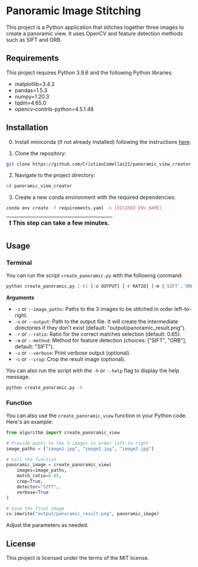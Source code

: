 # Panoramic Image Stitching

This project is a Python application that stitches together three images to create a panoramic view. It uses OpenCV and feature detection methods such as SIFT and ORB.

## Requirements

This project requires Python 3.9.6 and the following Python libraries:

- matplotlib=3.4.2
- pandas=1.5.3
- numpy=1.20.3
- tqdm=4.65.0
- opencv-contrib-python=4.5.1.48


## Installation

0. Install miniconda (if not already installed) following the instructions [here](https://docs.conda.io/projects/miniconda/en/latest/miniconda-install.html).

1. Clone the repository:

```bash
git clone https://github.com/CristianComellas21/panoramic_view_creator.git
```

2. Navigate to the project directory:

```bash
cd panoramic_view_creator
```

3. Create a new conda environment with the required dependencies:

```bash
conda env create -f requirements.yaml -n [DESIRED_ENV_NAME]
```

| :exclamation:  This step can take a few minutes. |
| --------------------------------------------------- |


## Usage

### Terminal

You can run the script `create_panoramic.py` with the following command:

```bash
python create_panoramic.py [-h] [-o OUTPUT] [-r RATIO] [-m {'SIFT','ORB'}] [-v] [-c] -i IMAGE_PATHS [IMAGE_PATHS ...]
```

**Arguments**

- `-i` or `--image_paths`: Paths to the 3 images to be stitched in order left-to-right.
- `-o` or `--output`: Path to the output file. It will create the intermediate directories if they don't exist (default: "output/panoramic_result.png").
- `-r` or `--ratio`: Ratio for the correct matches selection (default: 0.65).
- `-m` or `--method`: Method for feature detection (choices: ["SIFT", "ORB"], default: "SIFT").
- `-v` or `--verbose`: Print verbose output (optional).
- `-c` or `--crop`: Crop the result image (optional).

You can also run the script with the `-h` or `--help` flag to display the help message.

```bash
python create_panoramic.py -h
```

### Function

You can also use the `create_panoramic_view` function in your Python code. Here's an example:

```python
from algorithm import create_panoramic_view

# Provide paths to the 3 images in order left-to-right
image_paths = ["image1.jpg", "image2.jpg", "image3.jpg"]

# Call the function
panoramic_image = create_panoramic_view(
    images=image_paths,
    match_ratio=0.65,
    crop=True,
    detector="SIFT",
    verbose=True
)

# Save the final image
cv.imwrite("output/panoramic_result.png", panoramic_image)
```

Adjust the parameters as needed.


## License
This project is licensed under the terms of the MIT license.